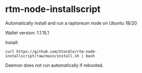 # rtm-node-installscript
Automatically install and run a raptoreum node on Ubuntu 18/20

Wallet version: 1.1.15.1


Install:
```
curl https://github.com/Stormle/rtm-node-installscript/raw/main/install.sh | bash
```

Daemon does not run automatically if rebooted.
